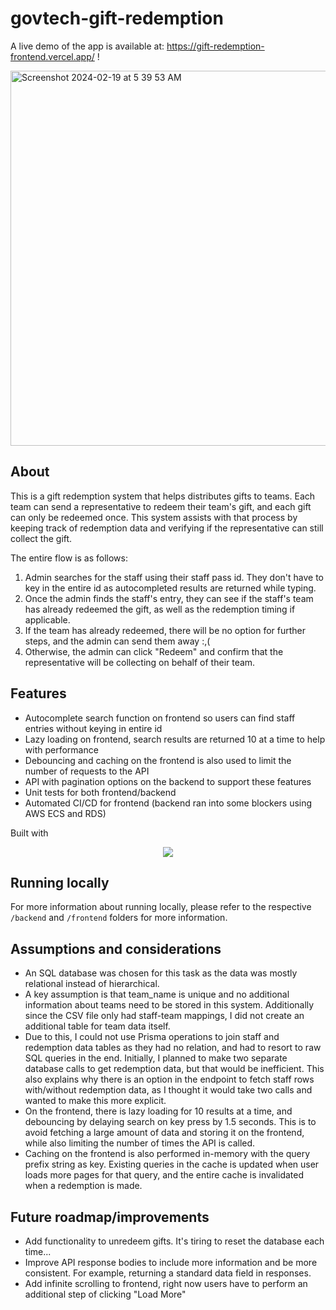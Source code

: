 # govtech-gift-redemption
A live demo of the app is available at: https://gift-redemption-frontend.vercel.app/ !

<img width="600" alt="Screenshot 2024-02-19 at 5 39 53 AM" src="https://github.com/ebilsanta/govtech-gift-redemption/assets/101983505/c0542d47-6b99-41e9-aa2c-43094cb575f4">


## About
This is a gift redemption system that helps distributes gifts to teams. Each team can send a representative to redeem their team's gift, and each gift can only be redeemed once. This system assists with that process by keeping track of redemption data and verifying if the representative can still collect the gift.  

The entire flow is as follows:
1. Admin searches for the staff using their staff pass id. They don't have to key in the entire id as autocompleted results are returned while typing.
2. Once the admin finds the staff's entry, they can see if the staff's team has already redeemed the gift, as well as the redemption timing if applicable.
3. If the team has already redeemed, there will be no option for further steps, and the admin can send them away :,(
4. Otherwise, the admin can click "Redeem" and confirm that the representative will be collecting on behalf of their team.

## Features
* Autocomplete search function on frontend so users can find staff entries without keying in entire id
* Lazy loading on frontend, search results are returned 10 at a time to help with performance
* Debouncing and caching on the frontend is also used to limit the number of requests to the API
* API with pagination options on the backend to support these features
* Unit tests for both frontend/backend
* Automated CI/CD for frontend (backend ran into some blockers using AWS ECS and RDS)

Built with 
<p align="center">
  <a href="https://skillicons.dev">
    <img src="https://skillicons.dev/icons?i=nodejs,ts,express,react,postgres,prisma" />
  </a>
</p>

## Running locally
For more information about running locally, please refer to the respective `/backend` and `/frontend` folders for more information.

## Assumptions and considerations
* An SQL database was chosen for this task as the data was mostly relational instead of hierarchical.
* A key assumption is that team_name is unique and no additional information about teams need to be stored in this system. Additionally since the CSV file only had staff-team mappings, I did not create an additional table for team data itself.
* Due to this, I could not use Prisma operations to join staff and redemption data tables as they had no relation, and had to resort to raw SQL queries in the end. Initially, I planned to make two separate database calls to get redemption data, but that would be inefficient. This also explains why there is an option in the endpoint to fetch staff rows with/without redemption data, as I thought it would take two calls and wanted to make this more explicit. 
* On the frontend, there is lazy loading for 10 results at a time, and debouncing by delaying search on key press by 1.5 seconds. This is to avoid fetching a large amount of data and storing it on the frontend, while also limiting the number of times the API is called.
* Caching on the frontend is also performed in-memory with the query prefix string as key. Existing queries in the cache is updated when user loads more pages for that query, and the entire cache is invalidated when a redemption is made. 

## Future roadmap/improvements
* Add functionality to unredeem gifts. It's tiring to reset the database each time...
* Improve API response bodies to include more information and be more consistent. For example, returning a standard data field in responses.
* Add infinite scrolling to frontend, right now users have to perform an additional step of clicking "Load More"


